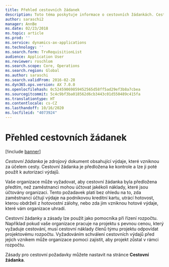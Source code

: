 ```yaml
---
title: Přehled cestovních žádanek
description: Toto téma poskytuje informace o cestovních žádankách. Cestovní žádanka dokumentuje výdaje, které vzniknou za účelem cesty.
author: saraschi2
manager: AnnBe
ms.date: 02/23/2018
ms.topic: article
ms.prod: ''
ms.service: dynamics-ax-applications
ms.technology: ''
ms.search.form: TrvRequisitionList
audience: Application User
ms.reviewer: roschlom
ms.search.scope: Core, Operations
ms.search.region: Global
ms.author: saraschi
ms.search.validFrom: 2016-02-28
ms.dyn365.ops.version: AX 7.0.0
ms.openlocfilehash: 0c52459069859452565d58ff5ad29ef3b8a7cbea
ms.sourcegitcommit: 5c4c9bf3ba018562d6cb3443c01d550489c415fa
ms.translationtype: HT
ms.contentlocale: cs-CZ
ms.lasthandoff: 10/16/2020
ms.locfileid: "4073924"
---
```

# <a name="travel-requisitions-overview"></a>Přehled cestovních žádanek

[!include [banner](../includes/banner.md)]

*Cestovní žádanka* je zdrojový dokument obsahující výdaje, které vzniknou za účelem cesty. Cestovní žádanka je předložena ke kontrole a lze ji poté použít k autorizaci výdajů.

Vaše organizace může vyžadovat, aby cestovní žádanka byla předložena předtím, než zaměstnanci mohou účtovat jakékoli náklady, které jsou účtovány organizaci. Tento požadavek platí bez ohledu na to, zda zaměstnanci účtují výdaje na podnikovou kreditní kartu, utrácí hotovost, kterou obdrželi z hotovostní zálohy, nebo zda jim vzniknou hotové výdaje, které vám organizace uhradí.

Cestovní žádanky a zásady lze použít jako pomocníka při řízení rozpočtu. Například pokud vaše organizace pracuje na projektu s pevnou cenou, který vyžaduje cestování, musí cestovní náklady členů týmu projektu odpovídat projektovému rozpočtu. Vyžadováním schválení cestovních výdajů před jejich vznikem může organizace pomoci zajistit, aby projekt zůstal v rámci rozpočtu.

Zásady pro cestovní požadavky můžete nastavit na stránce **Cestovní žádanka**.
